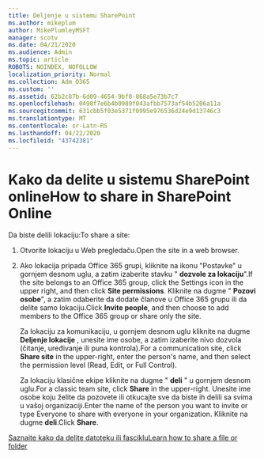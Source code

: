 ```yaml
---
title: Deljenje u sistemu SharePoint
ms.author: mikeplum
author: MikePlumleyMSFT
manager: scotv
ms.date: 04/21/2020
ms.audience: Admin
ms.topic: article
ROBOTS: NOINDEX, NOFOLLOW
localization_priority: Normal
ms.collection: Adm_O365
ms.custom: ''
ms.assetid: 62b2c87b-6d09-4654-9bf0-868a5e73b7c7
ms.openlocfilehash: 0498f7e6b4b0989f043afbb7573af54b5206a11a
ms.sourcegitcommit: 631cbb5f03e5371f0995e976536d24e9d13746c3
ms.translationtype: MT
ms.contentlocale: sr-Latn-RS
ms.lasthandoff: 04/22/2020
ms.locfileid: "43742381"
---
```

# <a name="how-to-share-in-sharepoint-online"></a><span data-ttu-id="9ad2a-102">Kako da delite u sistemu SharePoint online</span><span class="sxs-lookup"><span data-stu-id="9ad2a-102">How to share in SharePoint Online</span></span>

<span data-ttu-id="9ad2a-103">Da biste delili lokaciju:</span><span class="sxs-lookup"><span data-stu-id="9ad2a-103">To share a site:</span></span>
  
1. <span data-ttu-id="9ad2a-104">Otvorite lokaciju u Web pregledaču.</span><span class="sxs-lookup"><span data-stu-id="9ad2a-104">Open the site in a web browser.</span></span>
    
2. <span data-ttu-id="9ad2a-105">Ako lokacija pripada Office 365 grupi, kliknite na ikonu "Postavke" u gornjem desnom uglu, a zatim izaberite stavku " **dozvole za lokaciju**".</span><span class="sxs-lookup"><span data-stu-id="9ad2a-105">If the site belongs to an Office 365 group, click the Settings icon in the upper right, and then click **Site permissions**.</span></span> <span data-ttu-id="9ad2a-106">Kliknite na dugme " **Pozovi osobe**", a zatim odaberite da dodate članove u Office 365 grupu ili da delite samo lokaciju.</span><span class="sxs-lookup"><span data-stu-id="9ad2a-106">Click **Invite people**, and then choose to add members to the Office 365 group or share only the site.</span></span> 
    
    <span data-ttu-id="9ad2a-107">Za lokaciju za komunikaciju, u gornjem desnom uglu kliknite na dugme **Deljenje lokacije** , unesite ime osobe, a zatim izaberite nivo dozvola (čitanje, uređivanje ili puna kontrola).</span><span class="sxs-lookup"><span data-stu-id="9ad2a-107">For a communication site, click **Share site** in the upper-right, enter the person's name, and then select the permission level (Read, Edit, or Full Control).</span></span> 
    
    <span data-ttu-id="9ad2a-108">Za lokaciju klasične ekipe kliknite na dugme " **deli** " u gornjem desnom uglu.</span><span class="sxs-lookup"><span data-stu-id="9ad2a-108">For a classic team site, click **Share** in the upper-right.</span></span> <span data-ttu-id="9ad2a-109">Unesite ime osobe koju želite da pozovete ili otkucajte sve da biste ih delili sa svima u vašoj organizaciji.</span><span class="sxs-lookup"><span data-stu-id="9ad2a-109">Enter the name of the person you want to invite or type Everyone to share with everyone in your organization.</span></span> <span data-ttu-id="9ad2a-110">Kliknite na dugme **deli**.</span><span class="sxs-lookup"><span data-stu-id="9ad2a-110">Click **Share**.</span></span>
    
[<span data-ttu-id="9ad2a-111">Saznajte kako da delite datoteku ili fasciklu</span><span class="sxs-lookup"><span data-stu-id="9ad2a-111">Learn how to share a file or folder</span></span>](https://go.microsoft.com/fwlink/?linkid=511430)
  

